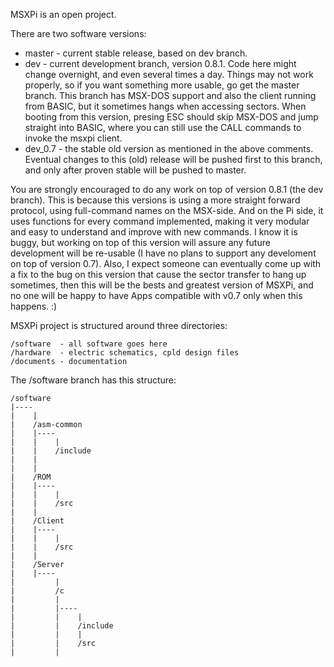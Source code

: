 MSXPi is an open project.

There are two software versions:
 - master - current stable release, based on dev branch. 
 - dev - current development branch, version 0.8.1. Code here might change overnight, and even several times a day. Things may not work properly, so if you want something more usable, go get the master branch. This branch has MSX-DOS support and also the client running from BASIC, but it sometimes hangs when accessing sectors. When booting from this version, presing ESC should skip MSX-DOS and jump straight into BASIC, where you can still use the CALL commands to invoke the msxpi client.
- dev_0.7 - the stable old version as mentioned in the above comments. Eventual changes to this (old) release will be pushed first to this branch, and only after proven stable will be pushed to master.


You are strongly encouraged to do any work on top of version 0.8.1 (the dev branch). This is because this versions is using a more straight forward protocol, using full-command names on the MSX-side. And on the Pi side, it uses functions for every command implemented, making it very modular and easy to understand and improve with new commands.
I know it is buggy, but working on top of this version will assure any future development will be re-usable (I have no plans to support any develoment on top of version 0.7).
Also, I expect someone can eventually come up with a fix to the bug on this version that cause the sector transfer to hang up sometimes, then this will be the bests and greatest version of MSXPi, and no one will be happy to have Apps compatible with v0.7 only when this happens. :)

MSXPi project is structured around three directories:

    /software  - all software goes here
    /hardware  - electric schematics, cpld design files
    /documents - documentation

The /software branch has this structure:


    /software 
    |---- 
    |    | 
    |    /asm-common
    |    |----
    |    |    |
    |    |    /include
    |    |    
    |    |
    |    /ROM
    |    |----
    |    |    |
    |    |    /src
    |    |
    |    /Client
    |    |----
    |    |    |
    |    |    /src
    |    |
    |    /Server
    |    |----
    |         |
    |         /c
    |         |
    |         |----
    |         |    |
    |         |    /include
    |         |    |
    |         |    /src
    |         |


